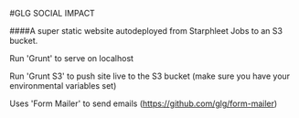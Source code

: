 #GLG SOCIAL IMPACT

####A super static website autodeployed from Starphleet Jobs to an S3 bucket.

Run 'Grunt' to serve on localhost

Run 'Grunt S3' to push site live to the S3 bucket (make sure you have your environmental variables set)

Uses 'Form Mailer' to send emails (https://github.com/glg/form-mailer)